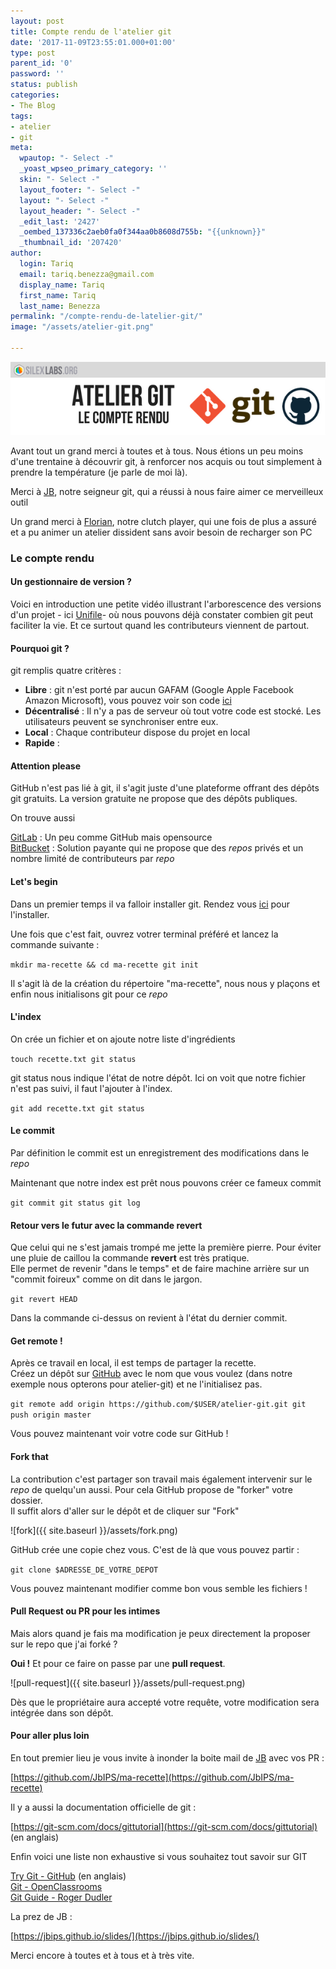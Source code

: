 ```yaml
---
layout: post
title: Compte rendu de l'atelier git
date: '2017-11-09T23:55:01.000+01:00'
type: post
parent_id: '0'
password: ''
status: publish
categories:
- The Blog
tags:
- atelier
- git
meta:
  wpautop: "- Select -"
  _yoast_wpseo_primary_category: ''
  skin: "- Select -"
  layout_footer: "- Select -"
  layout: "- Select -"
  layout_header: "- Select -"
  _edit_last: '2427'
  _oembed_137336c2aeb0fa0f344aa0b8608d755b: "{{unknown}}"
  _thumbnail_id: '207420'
author:
  login: Tariq
  email: tariq.benezza@gmail.com
  display_name: Tariq
  first_name: Tariq
  last_name: Benezza
permalink: "/compte-rendu-de-latelier-git/"
image: "/assets/atelier-git.png"

---
```

![](/assets/atelier-git.png)

Avant tout un grand merci à toutes et à tous. Nous étions un peu moins d'une trentaine à découvrir git, à renforcer nos acquis ou tout simplement à prendre la température (je parle de moi là).

Merci à [JB](https://github.com/JbIPS), notre seigneur git, qui a réussi à nous faire aimer ce merveilleux outil

Un grand merci à [Florian](https://github.com/FTwex), notre clutch player, qui une fois de plus a assuré et a pu animer un atelier dissident sans avoir besoin de recharger son PC

### Le compte rendu

#### Un gestionnaire de version ?

Voici en introduction une petite vidéo illustrant l'arborescence des versions d'un projet - ici [Unifile](https://github.com/silexlabs/unifile)- où nous pouvons déjà constater combien git peut faciliter la vie. Et ce surtout quand les contributeurs viennent de partout.

#### Pourquoi git ?

git remplis quatre critères :

* **Libre** : git n'est porté par aucun GAFAM (Google Apple Facebook Amazon Microsoft), vous pouvez voir son code [ici](https://github.com/git)
* **Décentralisé** : Il n'y a pas de serveur où tout votre code est stocké. Les utilisateurs peuvent se synchroniser entre eux.
* **Local** : Chaque contributeur dispose du projet en local
* **Rapide** :

#### Attention please

GitHub n'est pas lié à git, il s'agit juste d'une plateforme offrant des dépôts git gratuits. La version gratuite ne propose que des dépôts publiques.

On trouve aussi

[GitLab](https://about.gitlab.com/) : Un peu comme GitHub mais opensource  
[BitBucket](https://bitbucket.org/) : Solution payante qui ne propose que des _repos_ privés et un nombre limité de contributeurs par _repo_

#### Let's begin

Dans un premier temps il va falloir installer git. Rendez vous [ici](https://git-scm.com/downloads) pour l'installer.

Une fois que c'est fait, ouvrez votrer terminal préféré et lancez la commande suivante :

`mkdir ma-recette && cd ma-recette git init`

Il s'agit là de la création du répertoire "ma-recette", nous nous y plaçons et enfin nous initialisons git pour ce _repo_

#### L'index

On crée un fichier et on ajoute notre liste d'ingrédients

`touch recette.txt git status`

git status nous indique l'état de notre dépôt. Ici on voit que notre fichier n'est pas suivi, il faut l'ajouter à l'index.

`git add recette.txt git status`

#### Le commit

Par définition le commit est un enregistrement des modifications dans le _repo_

Maintenant que notre index est prêt nous pouvons créer ce fameux commit

`git commit git status git log`

#### Retour vers le futur avec la commande revert

Que celui qui ne s'est jamais trompé me jette la première pierre. Pour éviter une pluie de caillou la commande **revert** est très pratique.  
Elle permet de revenir "dans le temps" et de faire machine arrière sur un "commit foireux" comme on dit dans le jargon.

`git revert HEAD`

Dans la commande ci-dessus on revient à l'état du dernier commit.

#### Get remote !

Après ce travail en local, il est temps de partager la recette.  
Créez un dépôt sur [GitHub](https://github.com/) avec le nom que vous voulez (dans notre exemple nous opterons pour atelier-git) et ne l'initialisez pas.

`git remote add origin https://github.com/$USER/atelier-git.git git push origin master`

Vous pouvez maintenant voir votre code sur GitHub !

#### Fork that

La contribution c'est partager son travail mais également intervenir sur le _repo_ de quelqu'un aussi. Pour cela GitHub propose de "forker" votre dossier.  
Il suffit alors d'aller sur le dépôt et de cliquer sur "Fork"

![fork]({{ site.baseurl }}/assets/fork.png)

GitHub crée une copie chez vous. C'est de là que vous pouvez partir :

`git clone $ADRESSE_DE_VOTRE_DEPOT`

Vous pouvez maintenant modifier comme bon vous semble les fichiers !

#### Pull Request ou PR pour les intimes

Mais alors quand je fais ma modification je peux directement la proposer sur le repo que j'ai forké ?

**Oui !** Et pour ce faire on passe par une **pull request**.

![pull-request]({{ site.baseurl }}/assets/pull-request.png)

Dès que le propriétaire aura accepté votre requête, votre modification sera intégrée dans son dépôt.

#### Pour aller plus loin

En tout premier lieu je vous invite à inonder la boite mail de [JB](https://github.com/JbIPS) avec vos PR :

[https://github.com/JbIPS/ma-recette](https://github.com/JbIPS/ma-recette)

Il y a aussi la documentation officielle de git :

[https://git-scm.com/docs/gittutorial](https://git-scm.com/docs/gittutorial) (en anglais)

Enfin voici une liste non exhaustive si vous souhaitez tout savoir sur GIT

[Try Git - GitHub](https://try.github.io/levels/1/challenges/1) (en anglais)  
[Git - OpenClassrooms](https://openclassrooms.com/courses/gerez-vos-codes-source-avec-git)  
[Git Guide - Roger Dudler](https://rogerdudler.github.io/git-guide/index.fr.html)

La prez de JB :

[https://jbips.github.io/slides/](https://jbips.github.io/slides/)

Merci encore à toutes et à tous et à très vite.